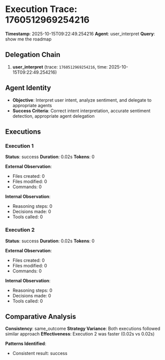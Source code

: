 # Execution Trace: 1760512969254216

**Timestamp**: 2025-10-15T09:22:49.254216
**Agent**: user_interpret
**Query**: show me the roadmap

## Delegation Chain

1. **user_interpret** (trace: `1760512969254216`, time: 2025-10-15T09:22:49.254216)

## Agent Identity

- **Objective**: Interpret user intent, analyze sentiment, and delegate to appropriate agents
- **Success Criteria**: Correct intent interpretation, accurate sentiment detection, appropriate agent delegation

## Executions

### Execution 1

**Status**: success
**Duration**: 0.02s
**Tokens**: 0

**External Observation**:
- Files created: 0
- Files modified: 0
- Commands: 0

**Internal Observation**:
- Reasoning steps: 0
- Decisions made: 0
- Tools called: 0

### Execution 2

**Status**: success
**Duration**: 0.02s
**Tokens**: 0

**External Observation**:
- Files created: 0
- Files modified: 0
- Commands: 0

**Internal Observation**:
- Reasoning steps: 0
- Decisions made: 0
- Tools called: 0

## Comparative Analysis

**Consistency**: same_outcome
**Strategy Variance**: Both executions followed similar approach
**Effectiveness**: Execution 2 was faster (0.02s vs 0.02s)

**Patterns Identified**:

- Consistent result: success
